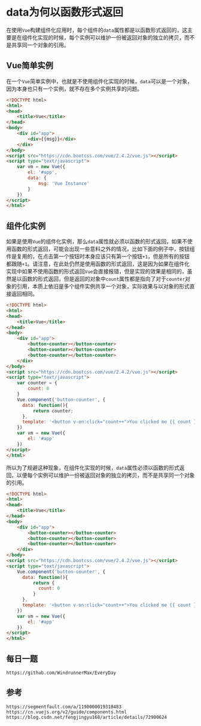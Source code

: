 # data为何以函数形式返回
在使用`Vue`构建组件化应用时，每个组件的`data`属性都是以函数形式返回的，这主要是在组件化实现的时候，每个实例可以维护一份被返回对象的独立的拷贝，而不是共享同一个对象的引用。

## Vue简单实例
在一个`Vue`简单实例中，也就是不使用组件化实现的时候，`data`可以是一个对象，因为本身也只有一个实例，就不存在多个实例共享的问题。

```html
<!DOCTYPE html>
<html>
<head>
    <title>Vue</title>
</head>
<body>
    <div id="app">
        <div>{{msg}}</div>
    </div>
</body>
<script src="https://cdn.bootcss.com/vue/2.4.2/vue.js"></script>
<script type="text/javascript">
    var vm = new Vue({
        el: '#app',
        data: {
            msg: 'Vue Instance'
        }
    })
</script>
</html>
```

## 组件化实例
如果是使用`Vue`的组件化实例，那么`data`属性就必须以函数的形式返回，如果不使用函数的形式返回，可能会出现一些意料之外的情况，比如下面的例子中，按钮组件是复用的，在点击第一个按钮时本身应该只有第一个按钮`+1`，但是所有的按钮都跟随`+1`。请注意，在此处仍然是使用函数的形式返回，这是因为如果在组件化实现中如果不使用函数的形式返回`Vue`会直接报错，但是实现的效果是相同的，虽然是以函数的形式返回，但是返回的对象中`count`属性都是指向了对于`counter`对象的引用，本质上依旧是多个组件实例共享一个对象，实际效果与以对象的形式直接返回相同。

```html
<!DOCTYPE html>
<html>
<head>
    <title>Vue</title>
</head>
<body>
    <div id="app">
        <button-counter></button-counter>
        <button-counter></button-counter>
        <button-counter></button-counter>
    </div>
</body>
<script src="https://cdn.bootcss.com/vue/2.4.2/vue.js"></script>
<script type="text/javascript">
    var counter = {
        count: 0
    }
    Vue.component('button-counter', {
      data: function(){
          return counter;
      },
      template: '<button v-on:click="count++">You clicked me {{ count }} times.</button>'
    })
    var vm = new Vue({
        el: '#app'
    })
</script>
</html>
```

所以为了规避这种现象，在组件化实现的时候，`data`属性必须以函数的形式返回，以便每个实例可以维护一份被返回对象的独立的拷贝，而不是共享同一个对象的引用。


```html
<!DOCTYPE html>
<html>
<head>
    <title>Vue</title>
</head>
<body>
    <div id="app">
        <button-counter></button-counter>
        <button-counter></button-counter>
        <button-counter></button-counter>
    </div>
</body>
<script src="https://cdn.bootcss.com/vue/2.4.2/vue.js"></script>
<script type="text/javascript">
    Vue.component('button-counter', {
      data: function(){
          return {
            count: 0
          }
      },
      template: '<button v-on:click="count++">You clicked me {{ count }} times.</button>'
    })
    var vm = new Vue({
        el: '#app'
    })
</script>
</html>
```

## 每日一题

```
https://github.com/WindrunnerMax/EveryDay
```

## 参考

```
https://segmentfault.com/a/1190000019318483
https://cn.vuejs.org/v2/guide/components.html
https://blog.csdn.net/fengjingyu168/article/details/72900624
```
